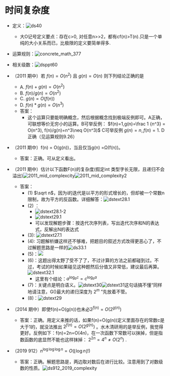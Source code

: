 # 时间复杂度

- 定义：![ds40](attachments/ds40.png)
  - 大O记号定义要点：存在c>0, 对任意n>>2，都有cf(n)>T(n).只是一个单纯的大小关系而已，比极限的定义要简单得多.
- 运算规则：![concrete_math_377](attachments/concrete_math_377.png)

- 相关级数：![dsppt60](attachments/dsppt60.png)

- （2011 期中）若 $f(n)=O(n^2)$ 且 $g(n) = O(n)$ 则下列结论正确的是
  - A. $f(n)+g(n)=O(n^2)$ 
  - B. $f(n)/g(n)=O(n^2)$ 
  - C. $g(n)=O(f(n))$ 
  - D. $f(n)*g(n)=O(n^3)$
  - 答案：
    - 这个运算只要能明确概念，然后根据概念找到极端反例即可。A正确，可联想等价无穷小的运算。B可举反例： $f(n)=1,g(n)=\frac 1 {n^3} = O(n^3), f(n)/g(n)=n^3\neq O(n^3)$ C可举反例 $g(n)=n,f(n)=1$. D正确（见运算规则9.26）

- （2011 期中）f(n) = O(g(n))，当且仅当g(n) =Ω(f(n))。
  - 答案：正确。可从定义看出。

- （2011 期中）估计以下函数F(n)的复杂度(假定int 类型字长无限，且递归不会溢出)![2011_mid_complexcity](attachments/2011_mid_complexcity.png)![2011_mid_complexity2](attachments/2011_mid_complexity2.png)
  - 答案：
    - (1) $\sqrt n$，因为i的迭代是以平方的形式增长的，但却被一个常数n限制，故为平方的反函数。详细解答：![dstext28.1](attachments/dstext28.1.png)
    - (2) ：
      - ![dstext28.1-2](attachments/dstext28.1-2.png)
      - ![dstext29.1](attachments/dstext29.1.png)
      - 可以发现解题步骤：按迭代次序列表，写出迭代次序和N的表达式，反解出N的表达式
    - (3): ![dstext27.1](attachments/dstext27.1.png)
    - (4): 习题解析嫌这样还不够难，把题目的叙述方式改得更恶心了，不过解题思路是一样的![ds33.1](attachments/dstext33.1.png)
    - (5)：![](attachments/dstext29.1-2.png)
    - (6)：这题出得太野了受不了了，不过计算的方法之前都碰到过。不过，考试的时候如果碰见这种题然后分值又非常低，建议最后再算。![dstext32.1](attachments/dstext32.1.png)
      - 这里有个结论：$a^{\log _b c} = c^{\log _b a}$
    - (7)：关键点是明白语义。![dstext30](attachments/dstext30.png)![dstext31](attachments/dstext31.png)这句话搞不懂“同样地请注意，G()最大的递归深度为 $2^m$ ”先放着不管。
    - (8)：![dstext29](attachments/dstext29.png)

- （2014 期中）即使f(n)=O(g(n))也未必$2^{f(n)}=O(2^{g(n)})$
  - 答案：正确。用定义来推的话，如果f(n)=O(g(n))定义里面存在的常数c是大于1的，就没法推出 $2^{f(n)}=O(2^{g(n)})$ 。水木清研用的是举反例，我觉得更好。反例如下：f(n)=2n=O(4n)，在一次函数下常数可以抹掉，但是指数函数的底显然不能也这样抹掉： $2^{2n} =4^n \neq O(2^n)$ . 

- （2019 912）$n^{\log \log \log n} = O(\lfloor \log n \rfloor !)$
  - 答案：正确。解题思路是，两边取对数后在进行比较。注意用到了对数级数的性质。![ds912_2019_complexity](attachments/ds912_2019_complexity.png)
